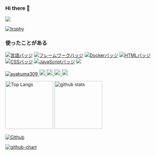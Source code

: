 ### Hi there 👋

![](https://github-profile-summary-cards.vercel.app/api/cards/profile-details?username=ayakuma309&theme=2077)

[![trophy](https://github-profile-trophy.vercel.app/?username=ayakuma309&theme=onedark)](https://github-profile-trophy.vercel.app/?username=ayakuma309&theme=tokyonight)

### 使ったことがある
[![言語バッジ](https://img.shields.io/badge/-Ruby-CC342D.svg?logo=ruby&style=flat-square&logoColor=white)](https://www.ruby-lang.org/)
[![フレームワークバッジ](https://img.shields.io/badge/-Ruby%20on%20Rails-CC0000.svg?logo=ruby-on-rails&style=flat-square&logoColor=white)](https://rubyonrails.org/)
[![Dockerバッジ](https://img.shields.io/badge/-Docker-2496ED.svg?logo=docker&style=flat-square&logoColor=white)](https://www.docker.com/)
[![HTMLバッジ](https://img.shields.io/badge/-HTML5-E34F26.svg?logo=html5&style=flat-square&logoColor=white)](https://developer.mozilla.org/en-US/docs/Web/Guide/HTML)
[![CSSバッジ](https://img.shields.io/badge/-CSS3-1572B6.svg?logo=css3&style=flat-square&logoColor=white)](https://developer.mozilla.org/en-US/docs/Web/CSS)
[![JavaScriptバッジ](https://img.shields.io/badge/-JavaScript-F7DF1E.svg?logo=javascript&style=flat-square&logoColor=black)](https://developer.mozilla.org/en-US/docs/Web/JavaScript)
<img src="https://img.shields.io/badge/-TypeScript-007ACC.svg?logo=typescript&style=flat">

<p align="left">
  <a href="https://github.com/ayakuma309">
    <img src="https://komarev.com/ghpvc/?username=ayakuma309" alt="ayakuma309" />
  </a>
  <a href="http://twitter.com/ZCunkuma">
    <img height="20" src="https://img.shields.io/twitter/follow/ZCunkuma?label=Twitter&logo=twitter&style=flat" />
  </a>
  <a href="https://github.com/ayakuma309">
    <img height="20" src="https://img.shields.io/github/followers/ayakuma309?label=follow&logo=github&style=flat" />
  </a>
  <a href="http://qiita.com/kuma32">
    <img height="20" src="https://qiita-badge.apiapi.app/s/kuma32/posts.svg" />
  </a>
  <//qiita.com/yutkat">
    <img height="20" src="https://qiita-badge.apiapi.app/s/kuma32/contributions.svg" />
  </a>
</p>

<img alt="Top Langs" height="150px" src="https://github-readme-stats.vercel.app/api/top-langs/?username=ayakuma309&layout=compact&count_private=true&show_icons=true&theme=tokyonight" />
<img alt="github stats" height="150px" src="https://github-readme-stats.vercel.app/api?username=ayakuma309&count_private=true&show_icons=true&show_icons=true&theme=tokyonight" />

[![Github](https://img.shields.io/badge/--FFFFFF?style=social&logo=github&label=Follow%20ayakuma309)](https://github.com/ayakuma309)

[![github-chart](https://github-chart.vercel.app/api?user=ayakuma309)](https://github.com/ayakuma309/github-chart)

